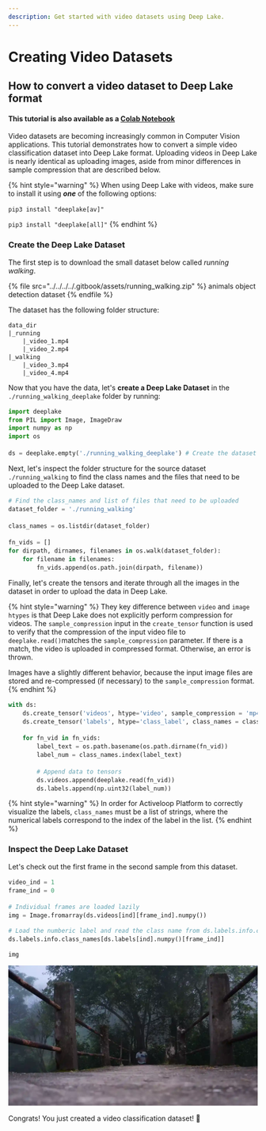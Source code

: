 ```yaml
---
description: Get started with video datasets using Deep Lake.
---
```


# Creating Video Datasets

## How to convert a video dataset to Deep Lake format

#### This tutorial is also available as a [Colab Notebook](https://colab.research.google.com/drive/1OynSW2a2zCGMujN9Wrabm\_cCogNZIrzN?usp=sharing)

Video datasets are becoming increasingly common in Computer Vision applications. This tutorial demonstrates how to convert a simple video classification dataset into Deep Lake format. Uploading videos in Deep Lake is nearly identical as uploading images, aside from minor differences in sample compression that are described below.

{% hint style="warning" %}
When using Deep Lake with videos, make sure to install it using _**one**_ of the following options:

`pip3 install "deeplake[av]"`

`pip3 install "deeplake[all]"`
{% endhint %}

### Create the Deep Lake Dataset

The first step is to download the small dataset below called _running walking_.

{% file src="../../../../.gitbook/assets/running_walking.zip" %}
animals object detection dataset
{% endfile %}

The dataset has the following folder structure:

```
data_dir
|_running
    |_video_1.mp4
    |_video_2.mp4
|_walking
    |_video_3.mp4
    |_video_4.mp4
```

Now that you have the data, let's **create a Deep Lake Dataset** in the `./running_walking_deeplake` folder by running:

```python
import deeplake
from PIL import Image, ImageDraw
import numpy as np
import os

ds = deeplake.empty('./running_walking_deeplake') # Create the dataset locally
```

Next, let's inspect the folder structure for the source dataset `./running_walking` to find the class names and the files that need to be uploaded to the Deep Lake dataset.

```python
# Find the class_names and list of files that need to be uploaded
dataset_folder = './running_walking'

class_names = os.listdir(dataset_folder)

fn_vids = []
for dirpath, dirnames, filenames in os.walk(dataset_folder):
    for filename in filenames:
        fn_vids.append(os.path.join(dirpath, filename))
```

Finally, let's create the tensors and iterate through all the images in the dataset in order to upload the data in Deep Lake.

{% hint style="warning" %}
They key difference between `video` and `image` `htypes` is that Deep Lake does not explicitly perform compression for videos. The `sample_compression` input in the `create_tensor` function is used to verify that the compression of the input video file to `deeplake.read()`matches the `sample_compression` parameter. If there is a match, the video is uploaded in compressed format. Otherwise, an error is thrown.&#x20;

Images have a slightly different behavior, because the input image files are stored and re-compressed (if necessary) to the `sample_compression` format.
{% endhint %}

```python
with ds:
    ds.create_tensor('videos', htype='video', sample_compression = 'mp4')
    ds.create_tensor('labels', htype='class_label', class_names = class_names)

    for fn_vid in fn_vids:
        label_text = os.path.basename(os.path.dirname(fn_vid))
        label_num = class_names.index(label_text)

        # Append data to tensors
        ds.videos.append(deeplake.read(fn_vid))
        ds.labels.append(np.uint32(label_num))
```

{% hint style="warning" %}
In order for Activeloop Platform to correctly visualize the labels, `class_names` must be a list of strings, where the numerical labels correspond to the index of the label in the list.
{% endhint %}

### Inspect the Deep Lake Dataset&#x20;

Let's check out the first frame in the second sample from this dataset.&#x20;

```python
video_ind = 1
frame_ind = 0

# Individual frames are loaded lazily
img = Image.fromarray(ds.videos[ind][frame_ind].numpy())
```

```python
# Load the numberic label and read the class name from ds.labels.info.class_names
ds.labels.info.class_names[ds.labels[ind].numpy()[frame_ind]]
```

```python
img
```

![You've successfully created a video dataset in Activeloop Deep Lake.](../../../../.gitbook/assets/creating-video-datasets-activeloop-hub.webp)

Congrats! You just created a video classification dataset! 🎉

